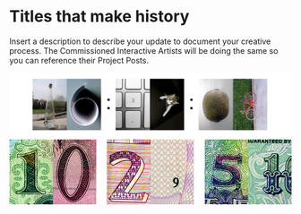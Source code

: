 # Titles that make history

Insert a description to describe your update to document your creative process. The Commissioned Interactive Artists will be doing the same so you can reference their Project Posts.

![big images](../project_images/t1.jpg)
![big images](../project_images/t2.jpg)

